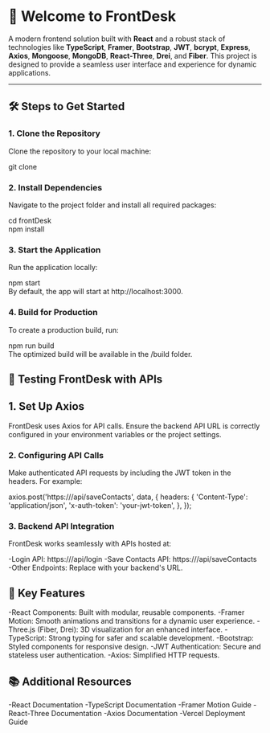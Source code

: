 # 🚀 Welcome to **FrontDesk**  
A modern frontend solution built with **React** and a robust stack of technologies like **TypeScript**, **Framer**, **Bootstrap**, **JWT**, **bcrypt**, **Express**, **Axios**, **Mongoose**, **MongoDB**, **React-Three**, **Drei**, and **Fiber**. This project is designed to provide a seamless user interface and experience for dynamic applications.  

---

## 🛠️ **Steps to Get Started**  

### **1. Clone the Repository**

Clone the repository to your local machine:  

git clone <repository-url>

### **2. Install Dependencies**

Navigate to the project folder and install all required packages:

cd frontDesk  
npm install  

### **3. Start the Application**

Run the application locally:

npm start  
By default, the app will start at http://localhost:3000.

### **4. Build for Production**

To create a production build, run:

npm run build  
The optimized build will be available in the /build folder.


## **🧪 Testing FrontDesk with APIs**

## **1. Set Up Axios**
FrontDesk uses Axios for API calls. Ensure the backend API URL is correctly configured in your environment variables or the project settings.

### **2. Configuring API Calls**
Make authenticated API requests by including the JWT token in the headers. For example:

axios.post('https://<backend-api-url>/api/saveContacts', data, {
  headers: {
    'Content-Type': 'application/json',
    'x-auth-token': 'your-jwt-token',
  },
});

### **3. Backend API Integration**
FrontDesk works seamlessly with APIs hosted at:

-Login API: https://<backend-api-url>/api/login
-Save Contacts API: https://<backend-api-url>/api/saveContacts
-Other Endpoints: Replace <backend-api-url> with your backend's URL.


## **🌟 Key Features**

-React Components: Built with modular, reusable components.
-Framer Motion: Smooth animations and transitions for a dynamic user experience.
-Three.js (Fiber, Drei): 3D visualization for an enhanced interface.
-TypeScript: Strong typing for safer and scalable development.
-Bootstrap: Styled components for responsive design.
-JWT Authentication: Secure and stateless user authentication.
-Axios: Simplified HTTP requests.

## **📚 Additional Resources**

-React Documentation
-TypeScript Documentation
-Framer Motion Guide
-React-Three Documentation
-Axios Documentation
-Vercel Deployment Guide